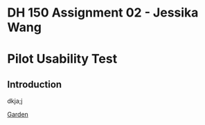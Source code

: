 # DH 150 Assignment 02 - Jessika Wang
# Pilot Usability Test
## Introduction
dkja;j

[Garden](https://garden.org/)
